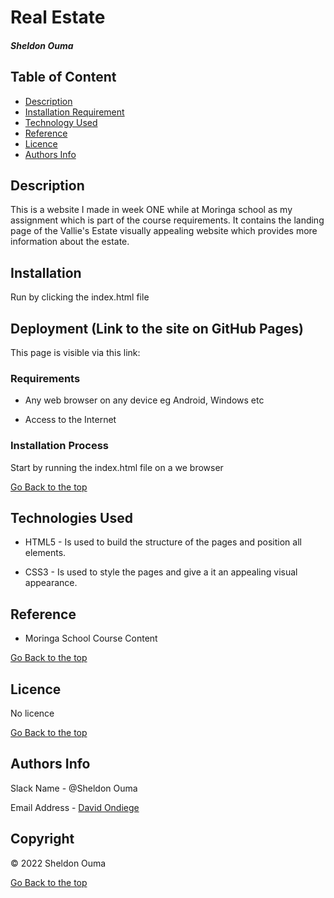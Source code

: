 # Real Estate

##### Sheldon Ouma

## Table of Content

+ [Description](#description)
+ [Installation Requirement](#Installation)
+ [Technology Used](#technology-used)
+ [Reference](#reference)
+ [Licence](#licence)
+ [Authors Info](#author-Info)

## Description
<p>This is  a website I made in week ONE while at Moringa school as my assignment which is  part of the course requirements. It contains the landing page of the Vallie's Estate visually appealing website which provides more information about the estate.</p>

## Installation

<p>Run by clicking the index.html file</p>

## Deployment (Link to the site on GitHub Pages)
This page is visible via this link: 

### Requirements

* Any web browser on any device eg Android, Windows etc

* Access to the Internet

### Installation Process
<p>Start by running the index.html file on a we browser</p>

[Go Back to the top](#portfolio)
## Technologies Used
* HTML5 - Is used to build the structure of the pages and position all elements.

* CSS3 - Is used to style the pages and give a it an appealing visual appearance.

## Reference
* Moringa School Course Content

[Go Back to the top](#portfolio)

## Licence

No licence

[Go Back to the top](#portfolio)

## Authors Info

Slack Name - @Sheldon Ouma

Email Address - [David Ondiege](sheldon.ouma@student.moringaschool.com)


## Copyright

© 2022 Sheldon Ouma

[Go Back to the top](#portfolio)